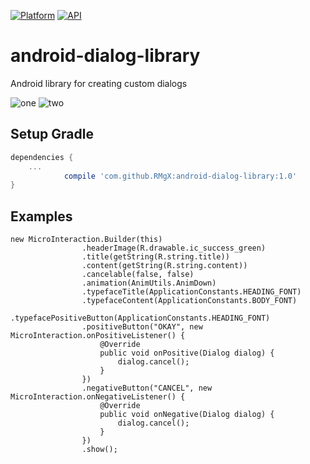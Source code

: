 [![Platform](https://img.shields.io/badge/platform-android-green.svg)](http://developer.android.com/index.html)
[![API](https://img.shields.io/badge/API-15%2B-brightgreen.svg?style=flat)](https://android-arsenal.com/api?level=15)

# android-dialog-library
Android library for creating custom dialogs

![one](https://user-images.githubusercontent.com/9627223/27083363-eefb4036-5065-11e7-96cd-1e2633dc080b.png)
![two](https://user-images.githubusercontent.com/9627223/27083375-f59fcc40-5065-11e7-901d-eee622d28f27.png)

## Setup Gradle

```groovy
dependencies {
    ...
	        compile 'com.github.RMgX:android-dialog-library:1.0'
}
```

## Examples

```code
new MicroInteraction.Builder(this)
                .headerImage(R.drawable.ic_success_green)
                .title(getString(R.string.title))
                .content(getString(R.string.content))
                .cancelable(false, false)
                .animation(AnimUtils.AnimDown)
                .typefaceTitle(ApplicationConstants.HEADING_FONT)
                .typefaceContent(ApplicationConstants.BODY_FONT)
                .typefacePositiveButton(ApplicationConstants.HEADING_FONT)
                .positiveButton("OKAY", new MicroInteraction.onPositiveListener() {
                    @Override
                    public void onPositive(Dialog dialog) {
                        dialog.cancel();
                    }
                })
                .negativeButton("CANCEL", new MicroInteraction.onNegativeListener() {
                    @Override
                    public void onNegative(Dialog dialog) {
                        dialog.cancel();
                    }
                })
                .show();
```


